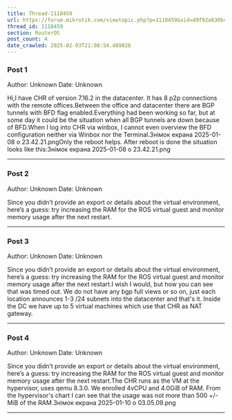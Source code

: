 ```yaml
---
title: Thread-1118459
url: https://forum.mikrotik.com/viewtopic.php?p=1118459&sid=49f92a630bc7970d8ca50523be880e8f#p1118459
thread_id: 1118459
section: RouterOS
post_count: 4
date_crawled: 2025-02-03T21:08:54.489026
---
```


### Post 1
Author: Unknown
Date: Unknown

Hi,I have CHR of version 7.16.2 in the datacenter. It has 8 p2p connections with the remote offices.Between the office and datacenter there are BGP tunnels with BFD flag enabled.Everything had been working so far, but at some day it could be the situation when all BGP tunnels are down because of BFD.When I log into CHR via winbox, I cannot even overview the BFD configuration neither via Winbox nor the Terminal.Знімок екрана 2025-01-08 о 23.42.21.pngOnly the reboot helps. After reboot is done the situation looks like this:Знімок екрана 2025-01-08 о 23.42.21.png

---
### Post 2
Author: Unknown
Date: Unknown

Since you didn’t provide an export or details about the virtual environment, here’s a guess: try increasing the RAM for the ROS virtual guest and monitor memory usage after the next restart.

---
### Post 3
Author: Unknown
Date: Unknown

Since you didn’t provide an export or details about the virtual environment, here’s a guess: try increasing the RAM for the ROS virtual guest and monitor memory usage after the next restart.I wish I would, but how you can see that was timed out. We do not have any bgp full views or so on, just each location announces 1-3 /24 subnets into the datacenter and that's it. Inside the DC we have up to 5 virtual machines which use that CHR as NAT gateway.

---
### Post 4
Author: Unknown
Date: Unknown

Since you didn’t provide an export or details about the virtual environment, here’s a guess: try increasing the RAM for the ROS virtual guest and monitor memory usage after the next restart.The CHR runs as the VM at the hypervisor, uses qemu 8.3.0. We enrolled 4vCPU and 4.0GiB of RAM. From the hypervisor's chart I can see that the usage was not more than 500 +/- MiB of the RAM.Знімок екрана 2025-01-10 о 03.05.09.png

---
